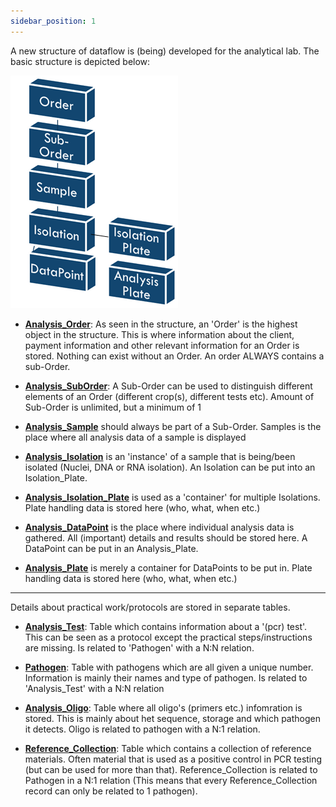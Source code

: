 ```yaml
---
sidebar_position: 1
---
```


A new structure of dataflow is (being) developed for the analytical lab. The basic structure is depicted below:

![Analysis_Order_Simple_Structure](img/Analysis_Order_Simple_Structure.png)

- **[Analysis_Order](Analysis_Order.md)**: As seen in the structure, an 'Order' is the highest object in the structure. This is where information about the client, payment information and other relevant information for an Order is stored. Nothing can exist without an Order. An order ALWAYS contains a sub-Order. 
    
- **[Analysis_SubOrder](Analysis_SubOrder.md)**:  A Sub-Order can be used to distinguish different elements of an Order (different crop(s), different tests etc). Amount of Sub-Order is unlimited, but a minimum of 1 
    
- **[Analysis_Sample](Analysis_Sample.md)** should always be part of a Sub-Order. Samples is the place where all analysis data of a sample is displayed 
    
- **[Analysis_Isolation](Analysis_Isolation.md)** is an 'instance' of a sample that is being/been isolated (Nuclei, DNA or RNA isolation). An Isolation can be put into an Isolation_Plate. 
    
-  **[Analysis_Isolation_Plate](Analysis_Isolation_Plate.md)** is used as a 'container' for multiple Isolations. Plate handling data is stored here (who, what, when etc.) 
    
- **[Analysis_DataPoint](Analysis_DataPoint.md)** is the place where individual analysis data is gathered. All (important) details and results should be stored here. A DataPoint can be put in an Analysis_Plate. 
    
- **[Analysis_Plate](Analysis_Plate.md)** is merely a container for DataPoints to be put in. Plate handling data is stored here (who, what, when etc.)

---

Details about practical work/protocols are stored in separate tables. 

- **[Analysis_Test](Analysis_Test.md)**: Table which contains information about a '(pcr) test'. This can be seen as a protocol except the practical steps/instructions are missing. Is related to 'Pathogen' with a N:N relation. 
    
- **[Pathogen](Pathogen.md)**: Table with pathogens which are all given a unique number. Information is mainly their names and type of pathogen. Is related to 'Analysis_Test' with a N:N relation 
- **[Analysis_Oligo](Analysis_Oligo.md)**: Table where all oligo's (primers etc.) infomration is stored. This is mainly about het sequence, storage and which pathogen it detects. Oligo is related to pathogen with a N:1 relation. 
    
- **[Reference_Collection](Reference_Collection.md)**: Table which contains a collection of reference materials. Often material that is used as a positive control in PCR testing (but can be used for more than that). Reference_Collection is related to Pathogen in a N:1 relation (This means that every Reference_Collection record can only be related to 1 pathogen).